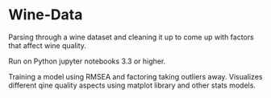 # Wine-Data #
Parsing through a wine dataset and cleaning it up to come up with factors that affect wine quality. 

Run on Python jupyter notebooks 3.3 or higher. 

Training a model using RMSEA and factoring taking outliers away. Visualizes different qine quality aspects using matplot library and other stats models. 
